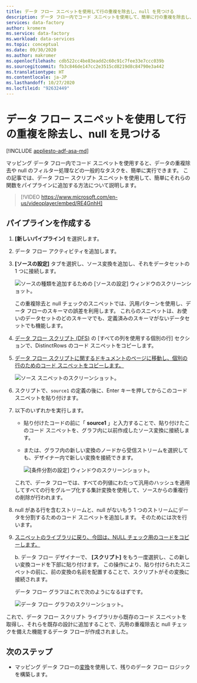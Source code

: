 ```yaml
---
title: データ フロー スニペットを使用して行の重複を除去し、null を見つける
description: データ フロー内でコード スニペットを使用して、簡単に行の重複を除去し、null を見つける方法について説明します
services: data-factory
author: kromerm
ms.service: data-factory
ms.workload: data-services
ms.topic: conceptual
ms.date: 09/30/2020
ms.author: makromer
ms.openlocfilehash: cdb522cc4be83eadd2c60c91c7fee33e7ccc039b
ms.sourcegitcommit: fb3c846de147cc2e3515cd8219d8c84790e3a442
ms.translationtype: HT
ms.contentlocale: ja-JP
ms.lasthandoff: 10/27/2020
ms.locfileid: "92632449"
---
```

# <a name="dedupe-rows-and-find-nulls-by-using-data-flow-snippets"></a>データ フロー スニペットを使用して行の重複を除去し、null を見つける

[!INCLUDE [appliesto-adf-asa-md](includes/appliesto-adf-asa-md.md)]

マッピング データ フロー内でコード スニペットを使用すると、データの重複除去や null のフィルター処理などの一般的なタスクを、簡単に実行できます。 この記事では、データ フロー スクリプト スニペットを使用して、簡単にそれらの関数をパイプラインに追加する方法について説明します。
<br>
> [!VIDEO https://www.microsoft.com/en-us/videoplayer/embed/RE4GnhH]

## <a name="create-a-pipeline"></a>パイプラインを作成する

1. **[新しいパイプライン]** を選択します。

1. データ フロー アクティビティを追加します。

1. **[ソースの設定]** タブを選択し、ソース変換を追加し、それをデータセットの 1 つに接続します。

    ![ソースの種類を追加するための [ソースの設定] ウィンドウのスクリーンショット。](media/data-flow/snippet-adf-2.png)

    この重複除去と null チェックのスニペットでは、汎用パターンを使用し、データ フローのスキーマの誤差を利用します。 これらのスニペットは、お使いのデータセットのどのスキーマでも、定義済みのスキーマがないデータセットでも機能します。

1. [データ フロー スクリプト (DFS)](./data-flow-script.md#distinct-row-using-all-columns) の [すべての列を使用する個別の行] セクションで、DistinctRows のコード スニペットをコピーします。

1. [データ フロー スクリプトに関するドキュメントのページに移動し、個別の行のためのコード スニペットをコピーします。](./data-flow-script.md#distinct-row-using-all-columns)

    ![ソース スニペットのスクリーンショット。](media/data-flow/snippet-adf-3.png)

1. スクリプトで、`source1` の定義の後に、Enter キーを押してからこのコード スニペットを貼り付けます。

1. 以下のいずれかを実行します。

   * 貼り付けたコードの前に「 **source1** 」と入力することで、貼り付けたこのコード スニペットを、グラフ内に以前作成したソース変換に接続します。

   * または、グラフ内の新しい変換のノードから受信ストリームを選択しても、デザイナー内で新しい変換を接続できます。

     ![[条件分割の設定] ウィンドウのスクリーンショット。](media/data-flow/snippet-adf-4.png)

   これで、データ フローでは、すべての列値にわたって汎用のハッシュを適用してすべての行をグループ化する集計変換を使用して、ソースからの重複行の削除が行われます。
    
1. null がある行を含むストリームと、null がないもう 1 つのストリームにデータを分割するためのコード スニペットを追加します。 そのためには次を行います。

1. [スニペットのライブラリに戻り、今回は、NULL チェック用のコードをコピーします。](./data-flow-script.md#check-for-nulls-in-all-columns)

   b. データ フロー デザイナーで、 **[スクリプト]** をもう一度選択し、この新しい変換コードを下部に貼り付けます。 この操作により、貼り付けられたスニペットの前に、前の変換の名前を配置することで、スクリプトがその変換に接続されます。

   データ フロー グラフはこれで次のようになるはずです。

    ![データ フロー グラフのスクリーンショット。](media/data-flow/snippet-adf-1.png)

  これで、データ フロー スクリプト ライブラリから既存のコード スニペットを取得し、それらを既存の設計に追加することで、汎用の重複除去と null チェックを備えた機能するデータ フローが作成されました。

## <a name="next-steps"></a>次のステップ

* マッピング データ フローの[変換](concepts-data-flow-overview.md)を使用して、残りのデータ フロー ロジックを構築します。